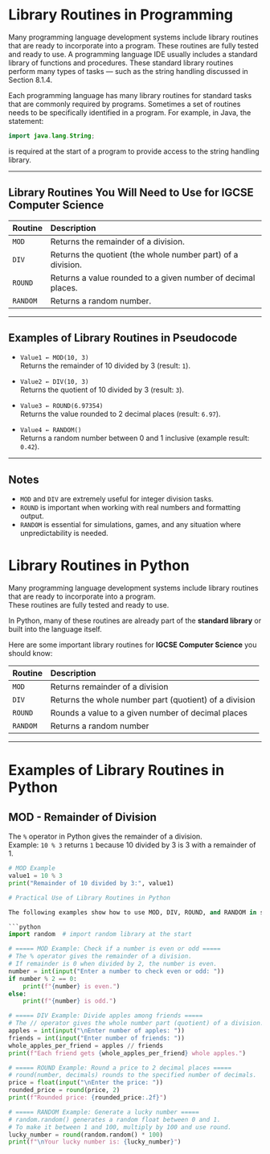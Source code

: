# Library Routines in Programming

Many programming language development systems include library routines that are ready to incorporate into a program. These routines are fully tested and ready to use. A programming language IDE usually includes a standard library of functions and procedures. These standard library routines perform many types of tasks — such as the string handling discussed in Section 8.1.4.

Each programming language has many library routines for standard tasks that are commonly required by programs. Sometimes a set of routines needs to be specifically identified in a program. For example, in Java, the statement:

```java
import java.lang.String;
```

is required at the start of a program to provide access to the string handling library.

---

## Library Routines You Will Need to Use for IGCSE Computer Science

| Routine | Description |
|:--------|:------------|
| `MOD`   | Returns the remainder of a division. |
| `DIV`   | Returns the quotient (the whole number part) of a division. |
| `ROUND` | Returns a value rounded to a given number of decimal places. |
| `RANDOM`| Returns a random number. |

---

## Examples of Library Routines in Pseudocode

- `Value1 ← MOD(10, 3)`  
  Returns the remainder of 10 divided by 3 (result: `1`).

- `Value2 ← DIV(10, 3)`  
  Returns the quotient of 10 divided by 3 (result: `3`).

- `Value3 ← ROUND(6.97354)`  
  Returns the value rounded to 2 decimal places (result: `6.97`).

- `Value4 ← RANDOM()`  
  Returns a random number between 0 and 1 inclusive (example result: `0.42`).

---

## Notes

- `MOD` and `DIV` are extremely useful for integer division tasks.
- `ROUND` is important when working with real numbers and formatting output.
- `RANDOM` is essential for simulations, games, and any situation where unpredictability is needed.

# Library Routines in Python

Many programming language development systems include library routines that are ready to incorporate into a program.  
These routines are fully tested and ready to use.

In Python, many of these routines are already part of the **standard library** or built into the language itself.

Here are some important library routines for **IGCSE Computer Science** you should know:

| Routine | Description |
|:---|:---|
| `MOD` | Returns remainder of a division |
| `DIV` | Returns the whole number part (quotient) of a division |
| `ROUND` | Rounds a value to a given number of decimal places |
| `RANDOM` | Returns a random number |

---

# Examples of Library Routines in Python

## MOD - Remainder of Division

The `%` operator in Python gives the remainder of a division.  
Example: `10 % 3` returns `1` because 10 divided by 3 is 3 with a remainder of 1.

```python
# MOD Example
value1 = 10 % 3
print("Remainder of 10 divided by 3:", value1)  

# Practical Use of Library Routines in Python

The following examples show how to use MOD, DIV, ROUND, and RANDOM in simple mini-programs.

```python
import random  # import random library at the start

# ===== MOD Example: Check if a number is even or odd =====
# The % operator gives the remainder of a division.
# If remainder is 0 when divided by 2, the number is even.
number = int(input("Enter a number to check even or odd: "))
if number % 2 == 0:
    print(f"{number} is even.")
else:
    print(f"{number} is odd.")

# ===== DIV Example: Divide apples among friends =====
# The // operator gives the whole number part (quotient) of a division.
apples = int(input("\nEnter number of apples: "))
friends = int(input("Enter number of friends: "))
whole_apples_per_friend = apples // friends
print(f"Each friend gets {whole_apples_per_friend} whole apples.")

# ===== ROUND Example: Round a price to 2 decimal places =====
# round(number, decimals) rounds to the specified number of decimals.
price = float(input("\nEnter the price: "))
rounded_price = round(price, 2)
print(f"Rounded price: {rounded_price:.2f}")

# ===== RANDOM Example: Generate a lucky number =====
# random.random() generates a random float between 0 and 1.
# To make it between 1 and 100, multiply by 100 and use round.
lucky_number = round(random.random() * 100)
print(f"\nYour lucky number is: {lucky_number}")

